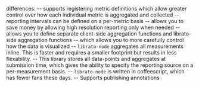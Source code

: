 
differences:
-- supports registering metric definitions which allow greater control over how each individual metric is aggregated and collected
  -- reporting intervals can be defined on a per-metric basis
    -- allows you to save money by allowing high resolution reporting only when needed
  -- allows you to define separate client-side aggregation functions and librato-side aggregation functions
    -- which allows you to more carefully control how the data is visualized
-- `librato-node` aggregates all measurements inline.  This is faster and requires a smaller footprint but results in less flexability.
-- This library stores all data-points and aggregates at submission time, which gives the ability to specify the reporting source
   on a per-measurement basis.
-- `librato-node` is written in coffeescript, which has fewer fans these days.
-- Supports publishing annotations
